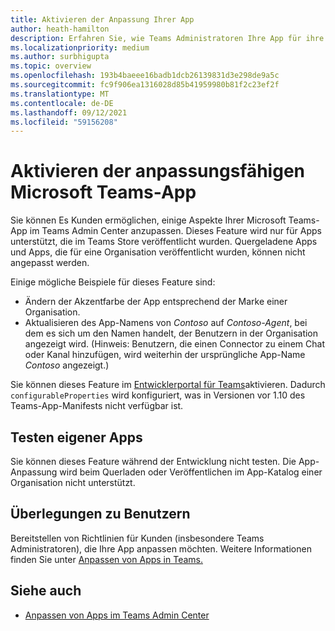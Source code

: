 ```yaml
---
title: Aktivieren der Anpassung Ihrer App
author: heath-hamilton
description: Erfahren Sie, wie Teams Administratoren Ihre App für ihre Organisation anpassen können.
ms.localizationpriority: medium
ms.author: surbhigupta
ms.topic: overview
ms.openlocfilehash: 193b4baeee16badb1dcb26139831d3e298de9a5c
ms.sourcegitcommit: fc9f906ea1316028d85b41959980b81f2c23ef2f
ms.translationtype: MT
ms.contentlocale: de-DE
ms.lasthandoff: 09/12/2021
ms.locfileid: "59156208"
---
```

# <a name="enable-your-microsoft-teams-app-to-be-customized"></a>Aktivieren der anpassungsfähigen Microsoft Teams-App

Sie können Es Kunden ermöglichen, einige Aspekte Ihrer Microsoft Teams-App im Teams Admin Center anzupassen. Dieses Feature wird nur für Apps unterstützt, die im Teams Store veröffentlicht wurden. Quergeladene Apps und Apps, die für eine Organisation veröffentlicht wurden, können nicht angepasst werden.

Einige mögliche Beispiele für dieses Feature sind:

* Ändern der Akzentfarbe der App entsprechend der Marke einer Organisation.
* Aktualisieren des App-Namens von *Contoso* auf *Contoso-Agent*, bei dem es sich um den Namen handelt, der Benutzern in der Organisation angezeigt wird. (Hinweis: Benutzern, die einen Connector zu einem Chat oder Kanal hinzufügen, wird weiterhin der ursprüngliche App-Name *Contoso* angezeigt.)

Sie können dieses Feature im [Entwicklerportal für Teams](https://dev.teams.microsoft.com/home)aktivieren. Dadurch `configurableProperties` wird konfiguriert, was in Versionen vor 1.10 des Teams-App-Manifests nicht verfügbar ist.

## <a name="test-your-app"></a>Testen eigener Apps

Sie können dieses Feature während der Entwicklung nicht testen. Die App-Anpassung wird beim Querladen oder Veröffentlichen im App-Katalog einer Organisation nicht unterstützt.

## <a name="user-considerations"></a>Überlegungen zu Benutzern

Bereitstellen von Richtlinien für Kunden (insbesondere Teams Administratoren), die Ihre App anpassen möchten. Weitere Informationen finden Sie unter [Anpassen von Apps in Teams.](/MicrosoftTeams/customize-apps)

## <a name="see-also"></a>Siehe auch

* [Anpassen von Apps im Teams Admin Center](/MicrosoftTeams/customize-apps)
